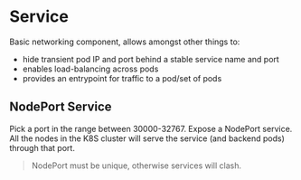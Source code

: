 # Service

Basic networking component, allows amongst other things to:
- hide transient pod IP and port behind a stable service name and port 
- enables load-balancing across pods
- provides an entrypoint for traffic to a pod/set of pods

## NodePort Service

Pick a port in the range between 30000-32767. Expose a NodePort service. All the nodes in the K8S cluster will serve the service (and backend pods) through that port.

> NodePort must be unique, otherwise services will clash.
